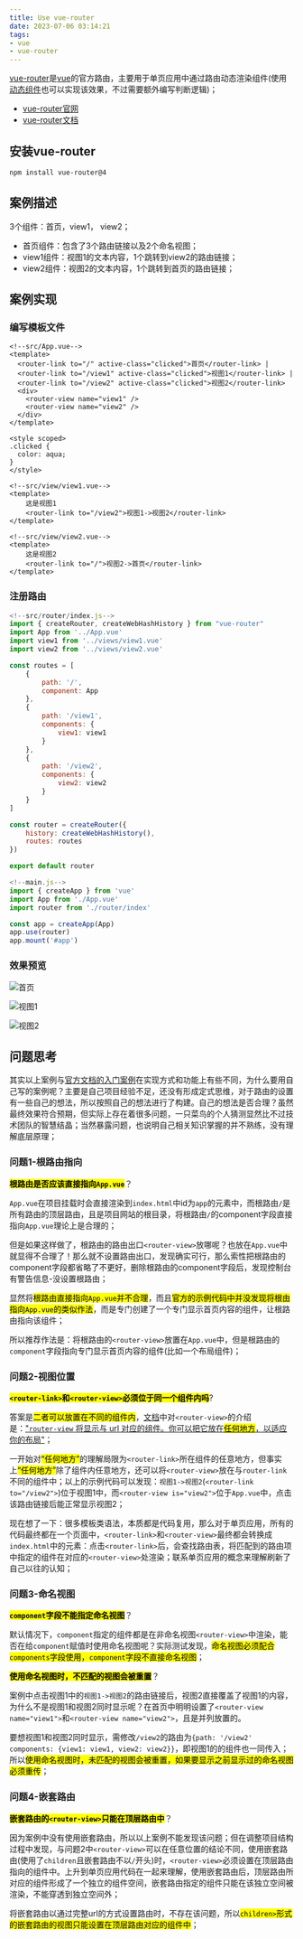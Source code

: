 ```yaml
---
title: Use vue-router
date: 2023-07-06 03:14:21
tags:
- vue
- vue-router
---
```


[vue-router](https://router.vuejs.org/zh/)是[vue](https://cn.vuejs.org/)的官方路由，主要用于单页应用中通过路由动态渲染组件(使用[动态组件](https://cn.vuejs.org/guide/essentials/component-basics.html#dynamic-components)也可以实现该效果，不过需要额外编写判断逻辑)；

- [vue-router官网](https://router.vuejs.org/)
- [vue-router文档](https://router.vuejs.org/zh/introduction.html)

## 安装vue-router

```bash
npm install vue-router@4
```

## 案例描述

3个组件：首页，view1， view2；

- 首页组件：包含了3个路由链接以及2个命名视图；
- view1组件：视图1的文本内容，1个跳转到view2的路由链接；
- view2组件：视图2的文本内容，1个跳转到首页的路由链接；

## 案例实现

### 编写模板文件

```vue
<!--src/App.vue-->
<template>
  <router-link to="/" active-class="clicked">首页</router-link> |
  <router-link to="/view1" active-class="clicked">视图1</router-link> |
  <router-link to="/view2" active-class="clicked">视图2</router-link>
  <div>
    <router-view name="view1" />
    <router-view name="view2" />
  </div>
</template>

<style scoped>
.clicked {
  color: aqua;
}
</style>
```

```vue
<!--src/view/view1.vue-->
<template>
    这是视图1
    <router-link to="/view2">视图1->视图2</router-link>
</template>
```

```vue
<!--src/view/view2.vue-->
<template>
    这是视图2
    <router-link to="/">视图2->首页</router-link>
</template>
```

### 注册路由

```javascript
<!--src/router/index.js-->
import { createRouter, createWebHashHistory } from "vue-router"
import App from '../App.vue'
import view1 from '../views/view1.vue'
import view2 from '../views/view2.vue'

const routes = [
    {
        path: '/', 
        component: App
    },
    {
        path: '/view1',
        components: {
            view1: view1
        }
    },
    {
        path: '/view2',
        components: {
            view2: view2
        }
    }
]

const router = createRouter({
    history: createWebHashHistory(),
    routes: routes
})

export default router
```

```javascript
<!--main.js-->
import { createApp } from 'vue'
import App from './App.vue'
import router from './router/index'

const app = createApp(App)
app.use(router)
app.mount('#app')
```

### 效果预览

![首页](首页视图.png)

![视图1](视图1.png)

![视图2](视图2.png)

## 问题思考

其实以上案例与[官方文档的入门案例](https://router.vuejs.org/zh/guide/)在实现方式和功能上有些不同，为什么要用自己写的案例呢？主要是自己项目经验不足，还没有形成定式思维，对于路由的设置有一些自己的想法，所以按照自己的想法进行了构建。自己的想法是否合理？虽然最终效果符合预期，但实际上存在着很多问题，一只菜鸟的个人猜测显然比不过技术团队的智慧结晶；当然暴露问题，也说明自己相关知识掌握的并不熟练，没有理解底层原理；

### 问题1-根路由指向

<mark>**根路由是否应该直接指向`App.vue`**</mark>？

`App.vue`在项目挂载时会直接渲染到`index.html`中id为`app`的元素中，而根路由`/`是所有路由的顶层路由，且是项目网站的根目录，将根路由`/`的component字段直接指向`App.vue`理论上是合理的；

但是如果这样做了，根路由的路由出口`<router-view>`放哪呢？也放在`App.vue`中就显得不合理了！那么就不设置路由出口，发现确实可行，那么索性把根路由的component字段都省略了不更好，删除根路由的component字段后，发现控制台有警告信息-没设置根路由；

显然将<mark>根路由直接指向`App.vue`并不合理</mark>，而且<mark>官方的示例代码中并没发现将根由指向`App.vue`的类似作法</mark>，而是专门创建了一个专门显示首页内容的组件，让根路由指向该组件；

所以推荐作法是：将根路由的`<router-view>`放置在`App.vue`中，但是根路由的`component`字段指向专门显示首页内容的组件(比如一个布局组件)；

### 问题2-视图位置

<mark>**`<router-link>`和`<router-view>`必须位于同一个组件内吗**</mark>?

答案是<mark>二者可以放置在不同的组件内</mark>，[文档](https://router.vuejs.org/zh/guide/#router-view)中对`<router-view>`的介绍是：<u>"`router-view` 将显示与 url 对应的组件。你可以把它放在<mark>任何地方</mark>，以适应你的布局"</u>；

一开始对<mark>“任何地方”</mark>的理解局限为`<router-link>`所在组件的任意地方，但事实上<mark>“任何地方”</mark>除了组件内任意地方，还可以将`<router-view>`放在与`router-link`不同的组件中；以上的示例代码可以发现：`视图1->视图2`(`<router-link to="/view2">`)位于视图1中，而`<router-view is="view2">`位于`App.vue`中，点击该路由链接后能正常显示视图2；

现在想了一下：很多模板类语法，本质都是代码复用，那么对于单页应用，所有的代码最终都在一个页面中，`<router-link>`和`<router-view>`最终都会转换成`index.html`中的元素：点击`<router-link>`后，会查找路由表，将匹配到的路由项中指定的组件在对应的`<router-view>`处渲染；联系单页应用的概念来理解刷新了自己以往的认知；

### 问题3-命名视图

<mark>**`component`字段不能指定命名视图**</mark>？

默认情况下，`component`指定的组件都是在非命名视图`<router-view>`中渲染，能否在给`component`赋值时使用命名视图呢？实际测试发现，<mark>命名视图必须配合`components`字段使用，`component`字段不直接命名视图</mark>；

<mark>**使用命名视图时，不匹配的视图会被重置**</mark>？

案例中点击视图1中的`视图1->视图2`的路由链接后，视图2直接覆盖了视图1的内容，为什么不是视图1和视图2同时显示呢？在首页中明明设置了`<router-view name="view1">`和`<router-view name="view2">`，且是并列放置的。

要想视图1和视图2同时显示，需修改`/view2`的路由为`{path: '/view2' components: {view1: view1, view2: view2}}`，即视图1的的组件也一同传入；所以<mark>使用命名视图时，未匹配的视图会被重置，如果要显示之前显示过的命名视图必须重传</mark>；

### 问题4-嵌套路由

<mark>**嵌套路由的`<router-view>`只能在顶层路由中**</mark>？

因为案例中没有使用嵌套路由，所以以上案例不能发现该问题；但在调整项目结构过程中发现，与问题2中`<router-view>`可以在任意位置的结论不同，使用嵌套路由(使用了`children`且嵌套路由不以`/`开头)时，`<router-view>`必须设置在顶层路由指向的组件中。上升到单页应用代码在一起来理解，使用嵌套路由后，顶层路由所对应的组件形成了一个独立的组件空间，嵌套路由指定的组件只能在该独立空间被渲染，不能穿透到独立空间外；

将嵌套路由以通过完整url的方式设置路由时，不存在该问题，所以<mark>`children>`形式的嵌套路由的视图只能设置在顶层路由对应的组件中</mark>；


